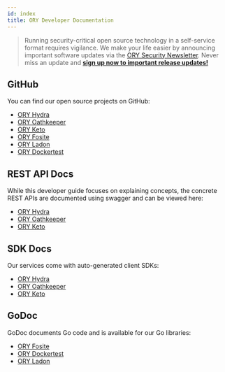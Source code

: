 ```yaml
---
id: index
title: ORY Developer Documentation
---
```


> Running security-critical open source technology in a self-service format requires vigilance. We make your life easier
by announcing important software updates via the
[ORY Security Newsletter](https://ory.us10.list-manage.com/subscribe?u=ffb1a878e4ec6c0ed312a3480&id=f605a41b53). Never miss
an update and **[sign up now to important release updates!](https://ory.us10.list-manage.com/subscribe?u=ffb1a878e4ec6c0ed312a3480&id=f605a41b53)**

## GitHub

You can find our open source projects on GitHub:

* [ORY Hydra](https://github.com/ory/hydra)
* [ORY Oathkeeper](https://github.com/ory/oathkeeper)
* [ORY Keto](https://github.com/ory/keto)
* [ORY Fosite](https://github.com/ory/fosite)
* [ORY Ladon](https://github.com/ory/ladon)
* [ORY Dockertest](https://github.com/ory/dockertest)

## REST API Docs

While this developer guide focuses on explaining concepts,
the concrete REST APIs are documented using swagger and
can be viewed here:

* [ORY Hydra](hydra/sdk/api.md)
* [ORY Oathkeeper](oathkeeper/sdk/api.md)
* [ORY Keto](keto/sdk/api.md)

## SDK Docs

Our services come with auto-generated client SDKs:

* [ORY Hydra](https://github.com/ory/hydra/tree/master/sdk)
* [ORY Oathkeeper](https://github.com/ory/oathkeeper/tree/master/sdk)
* [ORY Keto](https://github.com/ory/keto/tree/master/sdk)

## GoDoc

GoDoc documents Go code and is available for our Go libraries:

* [ORY Fosite](https://godoc.org/github.com/ory/fosite)
* [ORY Dockertest](https://godoc.org/github.com/ory/dockertest)
* [ORY Ladon](https://godoc.org/github.com/ory/ladon)
